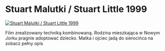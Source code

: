 Stuart Malutki / Stuart Little 1999 
=============
[![Stuart Malutki / Stuart Little 1999 ](http://vidos.pl/images/player.gif)](http://vidos.pl/stuart-malutki-stuart-little-1999)

 Film zrealizowany techniką kombinowaną. Rodzina mieszkająca w Nowym Jorku pragnie adoptować dziecko. Matka i ojciec jadą do sierocińca na zobacz pełny opis
